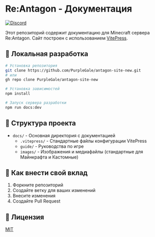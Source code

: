 # Re:Antagon - Документация

[![Discord](https://img.shields.io/discord/1285588070497910896?color=7289da&label=Discord&logo=discord&logoColor=white)](https://discord.gg/9hEPDZD24A)

Этот репозиторий содержит документацию для Minecraft сервера Re:Antagon. Сайт построен с использованием [VitePress](https://vitepress.dev/).

## 🚀 Локальная разработка

```bash
# Установка репозитория
git clone https://github.com/PurpleGale/antagon-site-new.git
# или
gh repo clone PurpleGale/antagon-site-new

# Установка зависимостей
npm install

# Запуск сервера разработки
npm run docs:dev
```

## 📁 Структура проекта

- `docs/` - Основная директория с документацией
  - `.vitepress/` - Стандартные файлы конфигурации VitePress 
  - `guide/` - Руководства по игре
  - `images/` - Изображения и медиафайлы (стандартные для Майнкрафта и Кастомные)

## 🤝 Как внести свой вклад

1. Форкните репозиторий
2. Создайте ветку для ваших изменений
3. Внесите изменения
4. Создайте Pull Request

## 📝 Лицензия

[MIT](LICENSE)
